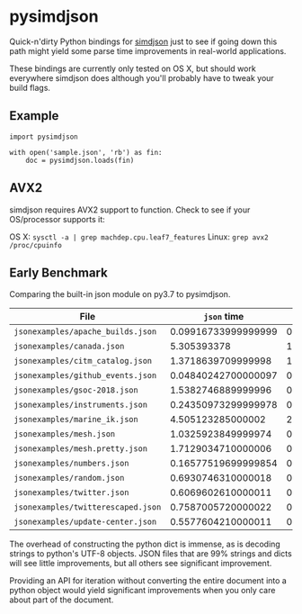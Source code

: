 # pysimdjson

Quick-n'dirty Python bindings for [simdjson][] just to see if going down this path
might yield some parse time improvements in real-world applications.

These bindings are currently only tested on OS X, but should work everywhere
simdjson does although you'll probably have to tweak your build flags.

## Example

```
import pysimdjson

with open('sample.json', 'rb') as fin:
    doc = pysimdjson.loads(fin)
```

## AVX2

simdjson requires AVX2 support to function. Check to see if your OS/processor supports it:

OS X: `sysctl -a | grep machdep.cpu.leaf7_features`
Linux: `grep avx2 /proc/cpuinfo`

## Early Benchmark

Comparing the built-in json module on py3.7 to pysimdjson.

| File | `json` time | `pysimdjson` time |
| ---- | ----------- | ----------------- |
| `jsonexamples/apache_builds.json` | 0.09916733999999999 | 0.074089268 |
| `jsonexamples/canada.json` | 5.305393378 | 1.6547515810000002 |
| `jsonexamples/citm_catalog.json` | 1.3718639709999998 | 1.0438697340000003 |
| `jsonexamples/github_events.json` | 0.04840242700000097 | 0.034239397999998644 |
| `jsonexamples/gsoc-2018.json` | 1.5382746889999996 | 0.9597240750000005 |
| `jsonexamples/instruments.json` | 0.24350973299999978 | 0.13639699600000021 |
| `jsonexamples/marine_ik.json` | 4.505123285000002 | 2.8965093270000004 |
| `jsonexamples/mesh.json` | 1.0325923849999974 | 0.38916503499999777 |
| `jsonexamples/mesh.pretty.json` | 1.7129034710000006 | 0.46509220500000126 |
| `jsonexamples/numbers.json` | 0.16577519699999854 | 0.04843887400000213 |
| `jsonexamples/random.json` | 0.6930746310000018 | 0.6175370539999996 |
| `jsonexamples/twitter.json` | 0.6069602610000011 | 0.41049074900000093 |
| `jsonexamples/twitterescaped.json` | 0.7587005720000022 | 0.41576198399999953 |
| `jsonexamples/update-center.json` | 0.5577604210000011 | 0.4961777420000004 |

The overhead of constructing the python dict is immense, as is decoding strings
to python's UTF-8 objects. JSON files that are 99% strings and dicts will see
little improvements, but all others see significant improvement.

Providing an API for iteration without converting the entire document into a
python object would yield significant improvements when you only care about
part of the document.

[simdjson]: https://github.com/lemire/simdjson
